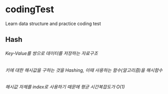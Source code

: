 # codingTest
Learn data structure and practice coding test

## Hash
###### Key-Value를 쌍으로 데이터를 저장하는 자료구조
###### 키에 대한 해시값을 구하는 것을 Hashing, 이때 사용하는 함수(알고리즘)을 해시함수
###### 해시값 자체를 index로 사용하기 때문에 평균 시간복잡도가 O(1)
